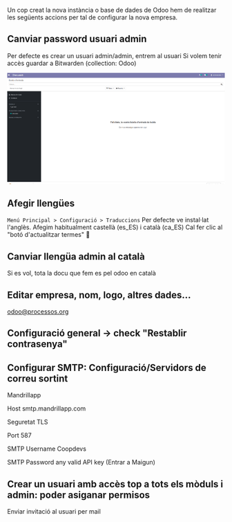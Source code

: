 Un cop creat la nova instància o base de dades de Odoo hem de realitzar les següents accions per tal de configurar la nova empresa. 

## Canviar password usuari admin
Per defecte es crear un usuari admin/admin, entrem al usuari 
Si volem tenir accès guardar a Bitwarden (collection: Odoo)

![Canviar pass](img/odoo-canviar-pass.gif)

## Afegir llengües
`Menú Principal > Configuració > Traduccions`
Per defecte ve instal·lat l'anglès. Afegim habitualment castellà (es_ES) i català (ca_ES)
Cal fer clic al "botó d'actualitzar termes" 🔄

## Canviar llengüa admin al català 
Si es vol, tota la docu que fem es pel odoo en català

##  Editar empresa, nom, logo, altres dades...

odoo@processos.org

## Configuració general -> check "Restablir contrasenya"

##  Configurar SMTP: Configuració/Servidors de correu sortint

Mandrillapp

Host smtp.mandrillapp.com

Seguretat TLS

Port 587

SMTP Username Coopdevs

SMTP Password any valid API key (Entrar a Maigun)

##  Crear un usuari amb accès top a tots els mòduls i admin: poder asiganar permisos

Enviar invitació al usuari per mail 